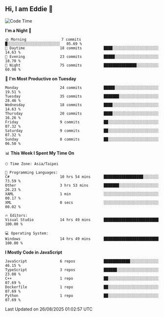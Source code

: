## Hi, I am Eddie 👋

<!--START_SECTION:waka-->
![Code Time](http://img.shields.io/badge/Code%20Time-811%20hrs%2032%20mins-blue)

**I'm a Night 🦉** 

```text
🌞 Morning                7 commits           █░░░░░░░░░░░░░░░░░░░░░░░░   05.69 % 
🌆 Daytime                18 commits          ████░░░░░░░░░░░░░░░░░░░░░   14.63 % 
🌃 Evening                23 commits          █████░░░░░░░░░░░░░░░░░░░░   18.70 % 
🌙 Night                  75 commits          ███████████████░░░░░░░░░░   60.98 % 
```
📅 **I'm Most Productive on Tuesday** 

```text
Monday                   24 commits          █████░░░░░░░░░░░░░░░░░░░░   19.51 % 
Tuesday                  35 commits          ███████░░░░░░░░░░░░░░░░░░   28.46 % 
Wednesday                18 commits          ████░░░░░░░░░░░░░░░░░░░░░   14.63 % 
Thursday                 20 commits          ████░░░░░░░░░░░░░░░░░░░░░   16.26 % 
Friday                   9 commits           ██░░░░░░░░░░░░░░░░░░░░░░░   07.32 % 
Saturday                 9 commits           ██░░░░░░░░░░░░░░░░░░░░░░░   07.32 % 
Sunday                   8 commits           ██░░░░░░░░░░░░░░░░░░░░░░░   06.50 % 
```


📊 **This Week I Spent My Time On** 

```text
🕑︎ Time Zone: Asia/Taipei

💬 Programming Languages: 
C#                       10 hrs 54 mins      ██████████████████░░░░░░░   73.59 % 
Other                    3 hrs 53 mins       ███████░░░░░░░░░░░░░░░░░░   26.23 % 
XAML                     1 min               ░░░░░░░░░░░░░░░░░░░░░░░░░   00.17 % 
XML                      0 secs              ░░░░░░░░░░░░░░░░░░░░░░░░░   00.02 % 

🔥 Editors: 
Visual Studio            14 hrs 49 mins      █████████████████████████   100.00 % 

💻 Operating System: 
Windows                  14 hrs 49 mins      █████████████████████████   100.00 % 
```

**I Mostly Code in JavaScript** 

```text
JavaScript               6 repos             ████████████░░░░░░░░░░░░░   46.15 % 
TypeScript               3 repos             ██████░░░░░░░░░░░░░░░░░░░   23.08 % 
C++                      1 repo              ██░░░░░░░░░░░░░░░░░░░░░░░   07.69 % 
Dockerfile               1 repo              ██░░░░░░░░░░░░░░░░░░░░░░░   07.69 % 
Python                   1 repo              ██░░░░░░░░░░░░░░░░░░░░░░░   07.69 % 
```




 Last Updated on 26/08/2025 01:02:57 UTC
<!--END_SECTION:waka-->
